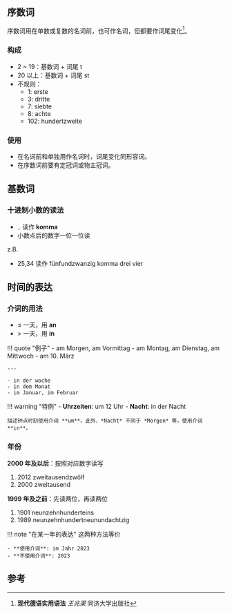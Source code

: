 ## 序数词

序数词用在单数或复数的名词前，也可作名词，但都要作词尾变化[^1]。

[^1]: **现代德语实用语法** *王兆渠* 同济大学出版社

### 构成

- 2 ~ 19：基数词 + 词尾 t
- 20 以上：基数词 + 词尾 st
- 不规则：
    - 1: erste
    - 3: dritte
    - 7: siebte
    - 8: achte
    - 102: hundertzweite

### 使用

- 在名词前和单独用作名词时，词尾变化同形容词。
- 在序数词前要有定冠词或物主冠词。

## 基数词

### 十进制小数的读法

- `,` 读作 **komma**
- 小数点后的数字一位一位读

z.B.

- 25,34 读作 fünfundzwanzig komma drei vier

## 时间的表达

### 介词的用法

- $\leq$ 一天，用 **an**
- $>$ 一天，用 **in**

!!! quote "例子"
    - am Morgen, am Vormittag
    - am Montag, am Dienstag, am Mittwoch
    - am 10. März

    ---

    - in der woche
    - in dem Monat
    - im Januar, im Februar

!!! warning "特例"
    - **Uhrzeiten**: um 12 Uhr
    - **Nacht**: in der Nacht

    描述钟点时刻使用介词 **um**，此外，*Nacht* 不同于 *Morgen* 等，使用介词 **in**。

### 年份

**2000 年及以后**：按照对应数字读写

1. 2012 zweitausendzwölf
2. 2000 zweitausend

**1999 年及之前**：先读两位，再读两位

1. 1901 neunzehnhunderteins
2. 1989 neunzehnhundertneunundachtzig

!!! note "在某一年的表达"
    这两种方法等价

    - **使用介词**: im Jahr 2023
    - **不使用介词**: 2023

## 参考